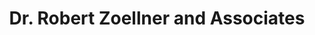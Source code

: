 ---
title: "Dr. Robert Zoellner and Associates"
url: /tulsa/dr-robert-zoellner-and-associates/
shop: optician
---
